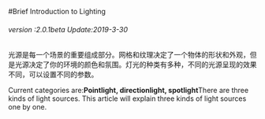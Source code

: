 #Brief Introduction to Lighting

###### *version :2.0.1beta   Update:2019-3-30*


​	光源是每一个场景的重要组成部分。网格和纹理决定了一个物体的形状和外观，但是光源决定了你的环境的颜色和氛围。灯光的种类有多种，不同的光源呈现的效果不同，可以设置不同的参数。

Current categories are:**Pointlight, directionlight, spotlight**There are three kinds of light sources. This article will explain three kinds of light sources one by one.
